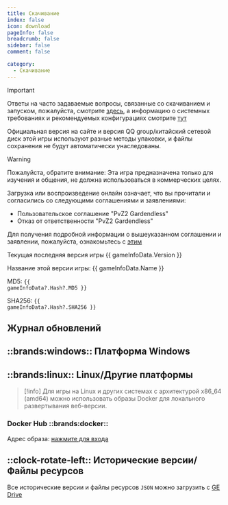 ```yaml
---
title: Скачивание
index: false
icon: download
pageInfo: false
breadcrumb: false
sidebar: false
comment: false

category:
  - Скачивание
---
```


<script setup>
import axios from 'axios';
import { ref, onBeforeMount, onMounted } from 'vue'

const gameInfoData = ref(null);

onBeforeMount(() => {
  axios.get('/jsons/gameinfo.json').then(res => {
    gameInfoData.value = res.data;
  });
})
onMounted(() => {
  (window.adsbygoogle = window.adsbygoogle || []).push({});
})
</script>

> [!important]
> Ответы на часто задаваемые вопросы, связанные со скачиванием и запуском, пожалуйста, смотрите [здесь](../guide/FAQ.md), а информацию о системных требованиях и рекомендуемых конфигурациях смотрите [тут](../guide/requirement.md)
>
> Официальная версия на сайте и версия QQ group/китайский сетевой диск этой игры используют разные методы упаковки, и файлы сохранения не будут автоматически унаследованы.

> [!warning]
> Пожалуйста, обратите внимание: Эта игра предназначена только для изучения и общения, не должна использоваться в коммерческих целях.
>
> Загрузка или воспроизведение онлайн означает, что вы прочитали и согласились со следующими соглашениями и заявлениями:
>
> - Пользовательское соглашение "PvZ2 Gardendless"
> - Отказ от ответственности "PvZ2 Gardendless"
>
> Для получения подробной информации о вышеуказанном соглашении и заявлении, пожалуйста, ознакомьтесь с [этим](../instructions/)

<span v-if="gameInfoData?.Version">Текущая последняя версия игры {{ gameInfoData.Version }}</span>

<span v-if="gameInfoData?.Name">Название этой версии игры: {{ gameInfoData.Name }}</span>

<span v-if="gameInfoData?.Hash?.MD5">MD5: <code>{{ gameInfoData?.Hash?.MD5 }}</code></span>

<span v-if="gameInfoData?.Hash?.SHA256">SHA256: <code>{{ gameInfoData?.Hash?.SHA256 }}</code></span>

## Журнал обновлений

<template v-if="gameInfoData?.EnNewFeatures">

- <li v-for="(item, index) in gameInfoData.EnNewFeatures" :key="index">{{ item }}</li>

</template>

<template v-else>Временно недоступно</template>

<ins class="adsbygoogle"
     style="display:block"
     data-ad-client="ca-pub-2336226859954206"
     data-ad-slot="7113006248"
     data-ad-format="auto"
     data-full-width-responsive="true">
</ins>

## ::brands:windows:: Платформа Windows

<template v-if="gameInfoData?.Download.Github">

### Github ::brands:github::

Ссылка для скачивания: <a :href="gameInfoData.Download.Github" target="_blank">нажмите чтобы открыть</a>

</template>

<template v-if="gameInfoData?.Download.Storage">

### Локальная загрузка ::cloud-arrow-down::

Ссылка для скачивания: <a :href="gameInfoData.Download.Storage" target="_blank">нажмите чтобы открыть</a>

</template>

<template v-if="gameInfoData?.Download.Baidu">

### Baidu Netdisk ::cloud::

Ссылка для скачивания: <a :href="gameInfoData.Download.Baidu" target="_blank">нажмите чтобы открыть</a>

</template>

<template v-if="gameInfoData?.Download.Pan123">

### 123 Pan ::cloud::

Ссылка для скачивания: <a :href="gameInfoData.Download.Pan123" target="_blank">нажмите чтобы открыть</a>

</template>

<template v-if="gameInfoData?.Download.Quark">

### Quark Netdisk ::cloud::

Ссылка для скачивания: <a :href="gameInfoData.Download.Quark" target="_blank">нажмите чтобы открыть</a>

</template>

## ::brands:linux:: Linux/Другие платформы

> [!info]
> Для игры на Linux и других системах с архитектурой x86_64 (amd64) можно использовать образы Docker для локального развертывания веб-версии.

### Docker Hub ::brands:docker::

Адрес образа: <a href="https://hub.docker.com/r/gaozih/pvzge" target="_blank">нажмите для входа</a>

## ::clock-rotate-left:: Исторические версии/Файлы ресурсов

Все исторические версии и файлы ресурсов `JSON` можно загрузить с [GE Drive](https://drive.pvzge.com/)
